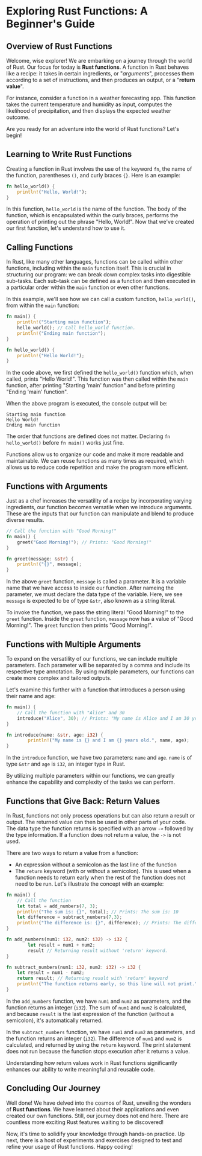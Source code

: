 # Exploring Rust Functions: A Beginner's Guide

## Overview of Rust Functions
Welcome, wise explorer! We are embarking on a journey through the world of Rust. Our focus for today is **Rust functions**. A function in Rust behaves like a recipe: it takes in certain ingredients, or "*arguments*", processes them according to a set of instructions, and then produces an output, or a "**return value**".

For instance, consider a function in a weather forecasting app. This function takes the current temperature and humidity as input, computes the likelihood of precipitation, and then displays the expected weather outcome.

Are you ready for an adventure into the world of Rust functions? Let's begin!

## Learning to Write Rust Functions
Creating a function in Rust involves the use of the keyword `fn`, the name of the function, parentheses `()`, and curly braces `{}`. Here is an example:

```rust
fn hello_world() {
    println!("Hello, World!");
}
```
In this function, `hello_world` is the name of the function. The body of the function, which is encapsulated within the curly braces, performs the operation of printing out the phrase "Hello, World!". Now that we've created our first function, let's understand how to use it.

## Calling Functions
In Rust, like many other languages, functions can be called within other functions, including within the `main` function itself. This is crucial in structuring our program: we can break down complex tasks into digestible sub-tasks. Each sub-task can be defined as a function and then executed in a particular order within the `main` function or even other functions.

In this example, we'll see how we can call a custom function, `hello_world()`, from within the `main` function:

```rust
fn main() {
    println!("Starting main function");
    hello_world(); // Call hello_world function.
    println!("Ending main function");
}

fn hello_world() {
    println!("Hello World!");
}
```
In the code above, we first defined the `hello_world()` function which, when called, prints "Hello World!". This function was then called within the `main` function, after printing "Starting 'main' function" and before printing "Ending 'main' function".

When the above program is executed, the console output will be:

```
Starting main function
Hello World!
Ending main function
```
The order that functions are defined does not matter. Declaring `fn hello_world()` before `fn main()` works just fine.

Functions allow us to organize our code and make it more readable and maintainable. We can reuse functions as many times as required, which allows us to reduce code repetition and make the program more efficient.

## Functions with Arguments
Just as a chef increases the versatility of a recipe by incorporating varying ingredients, our function becomes versatile when we introduce arguments. These are the inputs that our function can manipulate and blend to produce diverse results.

```rust
// Call the function with "Good Morning!"
fn main() {
    greet("Good Morning!"); // Prints: "Good Morning!"
}

fn greet(message: &str) {
    println!("{}", message);
}
```
In the above `greet` function, `message` is called a parameter. It is a variable name that we have access to inside our function. After nameing the parameter, we must declare the data type of the variable. Here, we see `message` is expected to be of type `&str`, also known as a string literal.

To invoke the function, we pass the string literal "Good Morning!" to the `greet` function. Inside the `greet` function, `message` now has a value of "Good Morning!". The `greet` function then prints "Good Morning!".

## Functions with Multiple Arguments
To expand on the versatility of our functions, we can include multiple parameters. Each parameter will be separated by a comma and include its respective type annotation. By using multiple parameters, our functions can create more complex and tailored outputs.

Let's examine this further with a function that introduces a person using their name and age:

```rust
fn main() {
    // Call the function with "Alice" and 30
    introduce("Alice", 30); // Prints: "My name is Alice and I am 30 years old."
}

fn introduce(name: &str, age: i32) {
        println!("My name is {} and I am {} years old.", name, age);
}
```
In the `introduce` function, we have two parameters: `name` and `age`. `name` is of type `&str` and `age` is `i32`, an integer type in Rust.

By utilizing multiple parameters within our functions, we can greatly enhance the capability and complexity of the tasks we can perform.

## Functions that Give Back: Return Values
In Rust, functions not only process operations but can also return a result or output. The returned value can then be used in other parts of your code. The data type the function returns is specified with an arrow `->` followed by the type information. If a function does not return a value, the `->` is not used.

There are two ways to return a value from a function:

* An expression without a semicolon as the last line of the function
* The `return` keyword (with or without a semicolon). This is used when a function needs to return early when the rest of the function does not need to be run.
Let's illustrate the concept with an example:

```rust
fn main() {
    // Call the function
    let total = add_numbers(7, 3);
    println!("The sum is: {}", total); // Prints: The sum is: 10
    let difference = subtract_numbers(7,3);
    println!("The difference is: {}", difference); // Prints: The difference is: 4
}

fn add_numbers(num1: i32, num2: i32) -> i32 {
        let result = num1 + num2;
        result // Returning result without 'return' keyword.
}

fn subtract_numbers(num1: i32, num2: i32) -> i32 {
    let result = num1 - num2;
    return result; // Returning result with 'return' keyword
    println!("The function returns early, so this line will not print.");
}
```
In the `add_numbers` function, we have `num1` and `num2` as parameters, and the function returns an integer (`i32`). The sum of `num1` and `num2` is calculated, and because `result` is the last expression of the function (without a semicolon), it's automatically returned.

In the `subtract_numbers` function, we have `num1` and `num2` as parameters, and the function returns an integer (`i32`). The difference of `num1` and `num2` is calculated, and returned by using the `return` keyword. The print statement does not run because the function stops execution after it returns a value.

Understanding how return values work in Rust functions significantly enhances our ability to write meaningful and reusable code.

## Concluding Our Journey
Well done! We have delved into the cosmos of Rust, unveiling the wonders of **Rust functions**. We have learned about their applications and even created our own functions. Still, our journey does not end here. There are countless more exciting Rust features waiting to be discovered!

Now, it's time to solidify your knowledge through hands-on practice. Up next, there is a host of experiments and exercises designed to test and refine your usage of Rust functions. Happy coding!
